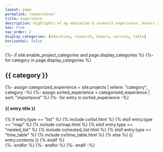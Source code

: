 ```yaml
---
layout: page
permalink: /experience/
title: experience
description: Highlights of my education & research experience, honors received, and academic talks I gave. Please find my <a href='/assets/pdf/Chung_Ming_Chien_CV_20231009.pdf'>CV</a> for more information.
nav: true
nav_order: 2
display_categories: [education, research, honors, service, talks]
horizontal: false
---
```


<!-- pages/experience.md -->
<div class="projects">
{%- if site.enable_project_categories and page.display_categories %}
  <!-- Display categorized experience -->
  {%- for category in page.display_categories %}
  <h2 class="category">{{ category }}</h2>
  {%- assign categorized_experience = site.projects | where: "category", category -%}
  {%- assign sorted_experience = categorized_experience | sort: "importance" %}
  <!-- Generate cards for each experience -->
  {%- for entry in sorted_experience -%}
    <div class="card mt-3 p-3">
      <h4 class="card-title font-weight-medium">{{ entry.title }}</h4>
        <div>
          {% if entry.type == "list" %}
          {% include cv/list.html %}
          {% elsif entry.type == "map" %}
          {% include cv/map.html %}
          {% elsif entry.type == "nested_list" %}
          {% include cv/nested_list.html %}
          {% elsif entry.type == "time_table" %}
          {% include cv/time_table.html %}
          {% else %}
          {{ entry.contents }}
          {% endif %}
        </div>
    </div>
  {%- endfor %}
  {%- endfor %}
{%- endif -%}
</div>
